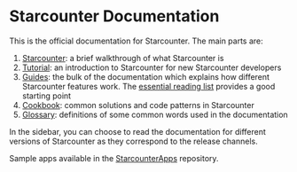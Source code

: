 # Starcounter Documentation

This is the official documentation for Starcounter. The main parts are:

1. [Starcounter](/starcounter/): a brief walkthrough of what Starcounter is
2. [Tutorial](/tutorial/): an introduction to Starcounter for new Starcounter developers
3. [Guides](/guides/): the bulk of the documentation which explains how different Starcounter features work. The [essential reading list](guides/#essential-reading) provides a good starting point
4. [Cookbook](/cookbook/): common solutions and code patterns in Starcounter
5. [Glossary](/glossary/): definitions of some common words used in the documentation

In the sidebar, you can choose to read the documentation for different versions of Starcounter as they correspond to the release channels.

Sample apps available in the [StarcounterApps](https://github.com/Starcounterapps) repository.
